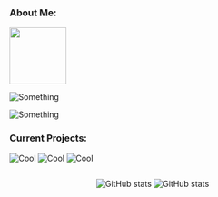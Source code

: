 <h3>About Me:</h3>
<div>
<img src="./see4x.png" height="100px"/>

![Something](https://placehold.co/600x100@3x/darkslateblue/mistyrose?text=dustin4242)
</div>

![Something](https://placehold.co/800x100@3x/darkslategray/mistyrose?text=Just+a+dude+who+programs+for+fun.&font=lora)

<h3>Current Projects:</h3>

![Cool](https://placehold.co/800x70@3x/crimson/mistyrose?text=Dale+(Custom+Line+Editor))  ![Cool](https://placehold.co/800x70@3x/forestgreen/mistyrose?text=Dash+(Custom+Unix+Shell)) ![Cool](https://placehold.co/800x70@3x/royalblue/mistyrose?text=Winter+(Custom+Programming+Language))

<div style="display:flex;align-items:center;justify-content:center;">

![GitHub stats](https://github-readme-stats.vercel.app/api?username=dustin4242&show_icons=true&theme=transparent)
![GitHub stats](https://github-readme-stats.vercel.app/api/top-langs/?username=dustin4242&show_icons=true&layout=compact&theme=transparent)
</div>
